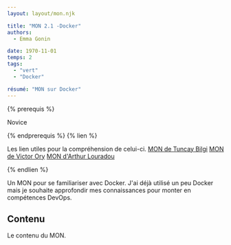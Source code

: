 ```yaml
---
layout: layout/mon.njk

title: "MON 2.1 -Docker"
authors:
  - Emma Gonin

date: 1970-11-01
temps: 2
tags:
  - "vert"
  - "Docker"

résumé: "MON sur Docker"
---
```


{% prerequis %}

Novice

{% endprerequis %}
{% lien %}

Les lien utiles pour la compréhension de celui-ci.
[MON de Tuncay Bilgi](https://francoisbrucker.github.io/do-it/promos/2022-2023/Bilgi-Tuncay/mon/Docker/)
[MON de Victor Ory](https://francoisbrucker.github.io/do-it/promos/2023-2024/Victor-Ory/mon/Docker/)
[MON d'Arthur Louradou](https://francoisbrucker.github.io/do-it/promos/2023-2024/Louradou-Arthur/mon/temps-2.1/)

{% endlien %}

Un MON pour se familiariser avec Docker. J'ai déjà utilisé un peu Docker mais je souhaite approfondir mes connaissances pour monter en compétences DevOps.

## Contenu

Le contenu du MON.
